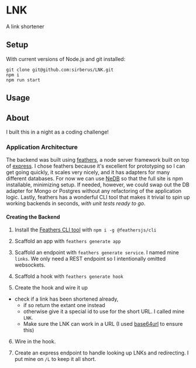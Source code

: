 # LNK

A link shortener

## Setup

With current versions of Node.js and git installed:

```
git clone git@github.com:sirberus/LNK.git
npm i
npm run start
```

## Usage



## About

I built this in a night as a coding challenge!

### Application Architecture

The backend was built using [feathers](https://feathersjs.com/), a node server framework built on top of [express](https://expressjs.com/). I chose feathers because it's excellent for prototyping so I can get going quickly, it scales very nicely, and it has adapters for many different databases. For now we can use [NeDB](https://github.com/louischatriot/nedb) so that the full site is npm installable, minimizing setup. If needed, however, we could swap out the DB adapter for Mongo or Postgres without any refactoring of the application logic. Lastly, feathers has a wonderful CLI tool that makes it trivial to spin up working backends in seconds, *with unit tests ready to go*.

#### Creating the Backend

1) Install the [Feathers CLI tool](https://github.com/feathersjs/cli) with `npm i -g @feathersjs/cli`
2) Scaffold an app with `feathers generate app`

3) Scaffold an endpoint with `feathers generate service`. I named mine `links`. We only need a REST endpoint so I intentionally omitted websockets.

4) Scaffold a hook with `feathers generate hook`

5) Create the hook and wire it up

- check if a link has been shortened already, 
  - if so return the extant one instead
  - otherwise give it a special id to use for the short URL. I called mine `LNK`.
  - Make sure the LNK can work in a URL (I  used [base64url](https://www.npmjs.com/package/base64url) to ensure this)

6) Wire in the hook.

7) Create an express endpoint to handle looking up LNKs and redirecting. I put mine on `/L` to keep it all short.
